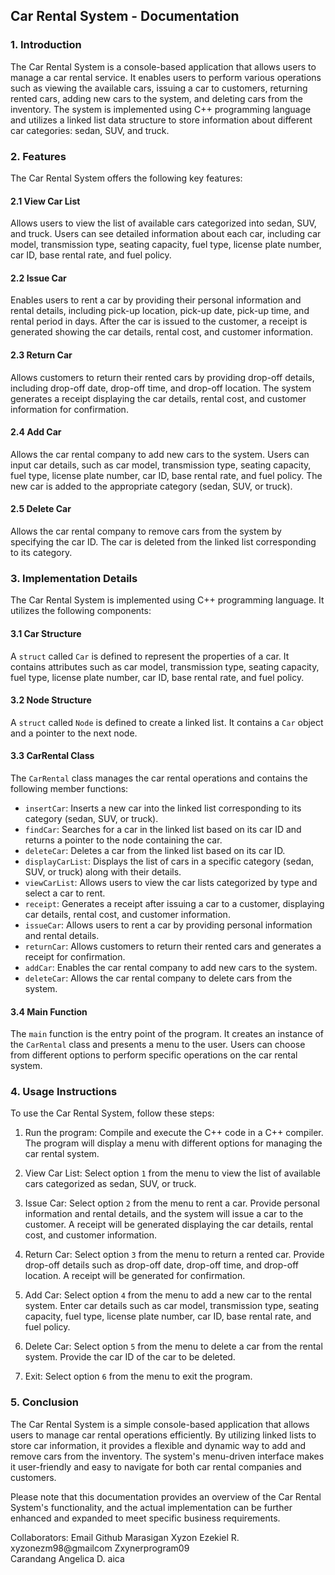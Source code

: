 ## Car Rental System - Documentation

### 1. Introduction
The Car Rental System is a console-based application that allows users to manage a car rental service. It enables users to perform various operations such as viewing the available cars, issuing a car to customers, returning rented cars, adding new cars to the system, and deleting cars from the inventory. The system is implemented using C++ programming language and utilizes a linked list data structure to store information about different car categories: sedan, SUV, and truck.

### 2. Features
The Car Rental System offers the following key features:

#### 2.1 View Car List
Allows users to view the list of available cars categorized into sedan, SUV, and truck. Users can see detailed information about each car, including car model, transmission type, seating capacity, fuel type, license plate number, car ID, base rental rate, and fuel policy.

#### 2.2 Issue Car
Enables users to rent a car by providing their personal information and rental details, including pick-up location, pick-up date, pick-up time, and rental period in days. After the car is issued to the customer, a receipt is generated showing the car details, rental cost, and customer information.

#### 2.3 Return Car
Allows customers to return their rented cars by providing drop-off details, including drop-off date, drop-off time, and drop-off location. The system generates a receipt displaying the car details, rental cost, and customer information for confirmation.

#### 2.4 Add Car
Allows the car rental company to add new cars to the system. Users can input car details, such as car model, transmission type, seating capacity, fuel type, license plate number, car ID, base rental rate, and fuel policy. The new car is added to the appropriate category (sedan, SUV, or truck).

#### 2.5 Delete Car
Allows the car rental company to remove cars from the system by specifying the car ID. The car is deleted from the linked list corresponding to its category.

### 3. Implementation Details
The Car Rental System is implemented using C++ programming language. It utilizes the following components:

#### 3.1 Car Structure
A `struct` called `Car` is defined to represent the properties of a car. It contains attributes such as car model, transmission type, seating capacity, fuel type, license plate number, car ID, base rental rate, and fuel policy.

#### 3.2 Node Structure
A `struct` called `Node` is defined to create a linked list. It contains a `Car` object and a pointer to the next node.

#### 3.3 CarRental Class
The `CarRental` class manages the car rental operations and contains the following member functions:

- `insertCar`: Inserts a new car into the linked list corresponding to its category (sedan, SUV, or truck).
- `findCar`: Searches for a car in the linked list based on its car ID and returns a pointer to the node containing the car.
- `deleteCar`: Deletes a car from the linked list based on its car ID.
- `displayCarList`: Displays the list of cars in a specific category (sedan, SUV, or truck) along with their details.
- `viewCarList`: Allows users to view the car lists categorized by type and select a car to rent.
- `receipt`: Generates a receipt after issuing a car to a customer, displaying car details, rental cost, and customer information.
- `issueCar`: Allows users to rent a car by providing personal information and rental details.
- `returnCar`: Allows customers to return their rented cars and generates a receipt for confirmation.
- `addCar`: Enables the car rental company to add new cars to the system.
- `deleteCar`: Allows the car rental company to delete cars from the system.

#### 3.4 Main Function
The `main` function is the entry point of the program. It creates an instance of the `CarRental` class and presents a menu to the user. Users can choose from different options to perform specific operations on the car rental system.

### 4. Usage Instructions
To use the Car Rental System, follow these steps:

1. Run the program: Compile and execute the C++ code in a C++ compiler. The program will display a menu with different options for managing the car rental system.

2. View Car List: Select option `1` from the menu to view the list of available cars categorized as sedan, SUV, or truck.

3. Issue Car: Select option `2` from the menu to rent a car. Provide personal information and rental details, and the system will issue a car to the customer. A receipt will be generated displaying the car details, rental cost, and customer information.

4. Return Car: Select option `3` from the menu to return a rented car. Provide drop-off details such as drop-off date, drop-off time, and drop-off location. A receipt will be generated for confirmation.

5. Add Car: Select option `4` from the menu to add a new car to the rental system. Enter car details such as car model, transmission type, seating capacity, fuel type, license plate number, car ID, base rental rate, and fuel policy.

6. Delete Car: Select option `5` from the menu to delete a car from the rental system. Provide the car ID of the car to be deleted.

7. Exit: Select option `6` from the menu to exit the program.

### 5. Conclusion
The Car Rental System is a simple console-based application that allows users to manage car rental operations efficiently. By utilizing linked lists to store car information, it provides a flexible and dynamic way to add and remove cars from the inventory. The system's menu-driven interface makes it user-friendly and easy to navigate for both car rental companies and customers.

Please note that this documentation provides an overview of the Car Rental System's functionality, and the actual implementation can be further enhanced and expanded to meet specific business requirements.

Collaborators:                    Email               Github
Marasigan Xyzon Ezekiel R.  xyzonezm98@gmailcom  Zxynerprogram09     
Carandang Angelica D.                               aica
